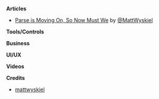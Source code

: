 **Articles**

* [Parse is Moving On, So Now Must We](https://mattwyskiel.github.io/posts/2016/02/07/parse-shutdown.html) by [@MattWyskiel](https://twitter.com/mattwyskiel)

**Tools/Controls**

**Business**

**UI/UX**

**Videos**

**Credits**

* [mattwyskiel](https://github.com/mattwyskiel)
